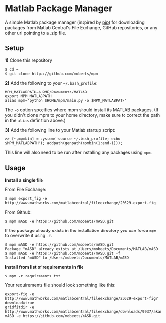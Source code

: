 # Matlab Package Manager

A simple Matlab package manager (inspired by [pip](https://github.com/pypa/pip)) for downloading packages from Matlab Central's File Exchange, GitHub repositories, or any other url pointing to a .zip file.

## Setup

__1)__ Clone this repository

```
$ cd ~
$ git clone https://github.com/mobeets/mpm
```

__2)__ Add the following to your `~/.bash_profile`:

```    
MPM_MATLABPATH=$HOME/Documents/MATLAB
export MPM_MATLABPATH
alias mpm='python $HOME/mpm/main.py -o $MPM_MATLABPATH'
```
The `-o` option specifies where mpm should install its MATLAB packages.
(If you didn't clone mpm to your home directory, make sure to correct the path in the `alias` definition above.)

__3)__ Add the following line to your Matlab startup script:

```
>> [~,mpmbin] = system('source ~/.bash_profile; echo $MPM_MATLABPATH'); addpath(genpath(mpmbin(1:end-1)));
```

This line will also need to be run after installing any packages using `mpm`.

## Usage

__Install a single file__

From File Exchange:

`$ mpm export_fig -e http://www.mathworks.com/matlabcentral/fileexchange/23629-export-fig`

From Github:

`$ mpm mASD -e https://github.com/mobeets/mASD.git`

If the package already exists in the installation directory you can force `mpm` to overwrite it using `-f`.

```
$ mpm mASD -e https://github.com/mobeets/mASD.git
Package "mASD" already exists at /Users/mobeets/Documents/MATLAB/mASD
$ mpm mASD -e https://github.com/mobeets/mASD.git -f
Installed "mASD" to /Users/mobeets/Documents/MATLAB/mASD
```

__Install from list of requirements in file__

`$ mpm -r requirements.txt`

Your requirements file should look something like this:

    export-fig -e http://www.mathworks.com/matlabcentral/fileexchange/23629-export-fig?download=true
    gridfitdir -e http://www.mathworks.com/matlabcentral/fileexchange/downloads/9937/akamai/gridfitdir.zip
    mASD -e https://github.com/mobeets/mASD.git

